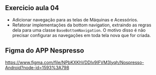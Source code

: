 ## Exercicio aula 04

- Adicionar navegação para as telas de Máquinas e Acessórios.
- Refatorar implementações da bottom navigation, extraindo as regras dela para uma classe `BaseBottomNavigation`. 
O motivo disso é não precisar configurar as navegações em toda tela nova que for criada.


## Figma do APP Nespresso

https://www.figma.com/file/NPbKXKhVDDlv9IFVM3lyqh/Nospresso-Android?node-id=1593%3A798